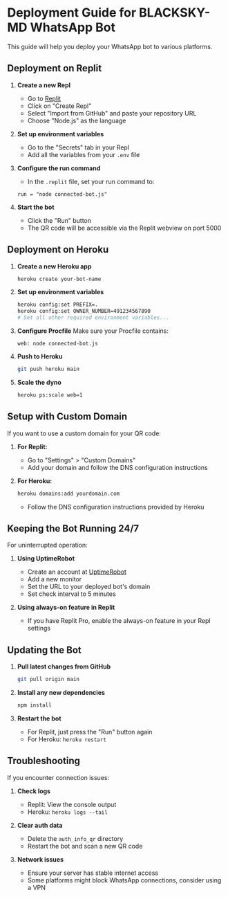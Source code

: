 # Deployment Guide for BLACKSKY-MD WhatsApp Bot

This guide will help you deploy your WhatsApp bot to various platforms.

## Deployment on Replit

1. **Create a new Repl**
   - Go to [Replit](https://replit.com/)
   - Click on "Create Repl"
   - Select "Import from GitHub" and paste your repository URL
   - Choose "Node.js" as the language

2. **Set up environment variables**
   - Go to the "Secrets" tab in your Repl
   - Add all the variables from your `.env` file

3. **Configure the run command**
   - In the `.replit` file, set your run command to:
   ```
   run = "node connected-bot.js"
   ```

4. **Start the bot**
   - Click the "Run" button
   - The QR code will be accessible via the Replit webview on port 5000

## Deployment on Heroku

1. **Create a new Heroku app**
   ```bash
   heroku create your-bot-name
   ```

2. **Set up environment variables**
   ```bash
   heroku config:set PREFIX=.
   heroku config:set OWNER_NUMBER=491234567890
   # Set all other required environment variables...
   ```

3. **Configure Procfile**
   Make sure your Procfile contains:
   ```
   web: node connected-bot.js
   ```

4. **Push to Heroku**
   ```bash
   git push heroku main
   ```

5. **Scale the dyno**
   ```bash
   heroku ps:scale web=1
   ```

## Setup with Custom Domain

If you want to use a custom domain for your QR code:

1. **For Replit:**
   - Go to "Settings" > "Custom Domains"
   - Add your domain and follow the DNS configuration instructions

2. **For Heroku:**
   ```bash
   heroku domains:add yourdomain.com
   ```
   - Follow the DNS configuration instructions provided by Heroku

## Keeping the Bot Running 24/7

For uninterrupted operation:

1. **Using UptimeRobot**
   - Create an account at [UptimeRobot](https://uptimerobot.com/)
   - Add a new monitor
   - Set the URL to your deployed bot's domain
   - Set check interval to 5 minutes

2. **Using always-on feature in Replit**
   - If you have Replit Pro, enable the always-on feature in your Repl settings

## Updating the Bot

1. **Pull latest changes from GitHub**
   ```bash
   git pull origin main
   ```

2. **Install any new dependencies**
   ```bash
   npm install
   ```

3. **Restart the bot**
   - For Replit, just press the "Run" button again
   - For Heroku: `heroku restart`

## Troubleshooting

If you encounter connection issues:

1. **Check logs**
   - Replit: View the console output
   - Heroku: `heroku logs --tail`

2. **Clear auth data**
   - Delete the `auth_info_qr` directory
   - Restart the bot and scan a new QR code

3. **Network issues**
   - Ensure your server has stable internet access
   - Some platforms might block WhatsApp connections, consider using a VPN